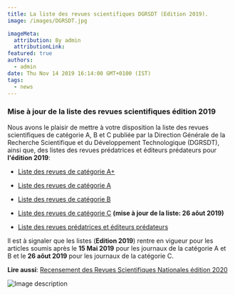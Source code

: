 ```yaml
---
title: La liste des revues scientifiques DGRSDT (Edition 2019).
image: /images/DGRSDT.jpg

imageMeta:
  attribution: By admin
  attributionLink:
featured: true
authors:
  - admin
date: Thu Nov 14 2019 16:14:00 GMT+0100 (IST)
tags:
  - news
---
```

### Mise à jour de la liste des revues scientifiques édition 2019

Nous avons le plaisir de mettre à votre disposition la liste des revues scientifiques de catégorie A, B et C publiée par la Direction Générale de la Recherche Scientifique et du Développement Technologique (DGRSDT), ainsi que, des listes des revues prédatrices et éditeurs prédateurs pour **l'édition 2019**:
+ [Liste des revues de catégorie A+](https://drive.google.com/open?id=16Vj23OICSzFNF9YBB-WT3fv41Z_kQNl7)
+ [Liste des revues de catégorie A](https://drive.google.com/open?id=1UqJ_7QL7vRHXKyqr18LxcTZAvXyBQAdj)
+ [Liste des revues de catégorie B](https://drive.google.com/open?id=1J3iFOCWKgFuMu5tF9t82UAWCJlpTr8Ta)

+ [Liste des revues de catégorie C](https://drive.google.com/open?id=1nks1I32gcBBztBT6J2wqgwCNSYj0Gz-P) **(mise à jour de la liste: 26 aôut 2019)**

+ [Liste des revues prédatrices et éditeurs prédateurs](https://drive.google.com/open?id=1c22bexzyr_eCYKN5GxHsSsI4_y1_3200)


Il est à signaler que les listes (**Edition 2019**) rentre en vigueur pour les articles soumis après le **15 Mai 2019** pour les journaux de la catégorie A et B et le **26 aôut 2019** pour les journaux de la catégorie C.

**Lire aussi**: [Recensement des Revues Scientifiques Nationales édition 2020](/recensement-des-revues-scientifiques-nationales-dgrsdt-edition-2020/)

![Image description](/images/scientific_journal.jpg)
